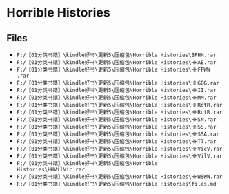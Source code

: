 # Horrible Histories

## Files

- `F:/【01分类书籍】\kindle好书\更新5\压缩包\Horrible Histories\BPHH.rar`
- `F:/【01分类书籍】\kindle好书\更新5\压缩包\Horrible Histories\HHAE.rar`
- `F:/【01分类书籍】\kindle好书\更新5\压缩包\Horrible Histories\HHFFWW .rar`
- `F:/【01分类书籍】\kindle好书\更新5\压缩包\Horrible Histories\HHGGG.rar`
- `F:/【01分类书籍】\kindle好书\更新5\压缩包\Horrible Histories\HHII.rar`
- `F:/【01分类书籍】\kindle好书\更新5\压缩包\Horrible Histories\HHMM.rar`
- `F:/【01分类书籍】\kindle好书\更新5\压缩包\Horrible Histories\HHRotR.rar`
- `F:/【01分类书籍】\kindle好书\更新5\压缩包\Horrible Histories\HHRutR.rar`
- `F:/【01分类书籍】\kindle好书\更新5\压缩包\Horrible Histories\HHSN.rar`
- `F:/【01分类书籍】\kindle好书\更新5\压缩包\Horrible Histories\HHSS.rar`
- `F:/【01分类书籍】\kindle好书\更新5\压缩包\Horrible Histories\HHSSA.rar`
- `F:/【01分类书籍】\kindle好书\更新5\压缩包\Horrible Histories\HHTT.rar`
- `F:/【01分类书籍】\kindle好书\更新5\压缩包\Horrible Histories\HHVicV.rar`
- `F:/【01分类书籍】\kindle好书\更新5\压缩包\Horrible Histories\HHVilV.rar`
- `F:/【01分类书籍】\kindle好书\更新5\压缩包\Horrible Histories\HHVilVic.rar`
- `F:/【01分类书籍】\kindle好书\更新5\压缩包\Horrible Histories\HHWSWW.rar`
- `F:/【01分类书籍】\kindle好书\更新5\压缩包\Horrible Histories\files.md`
